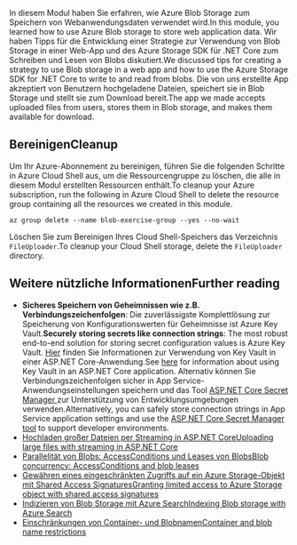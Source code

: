 <span data-ttu-id="12a1a-101">In diesem Modul haben Sie erfahren, wie Azure Blob Storage zum Speichern von Webanwendungsdaten verwendet wird.</span><span class="sxs-lookup"><span data-stu-id="12a1a-101">In this module, you learned how to use Azure Blob storage to store web application data.</span></span> <span data-ttu-id="12a1a-102">Wir haben Tipps für die Entwicklung einer Strategie zur Verwendung von Blob Storage in einer Web-App und des Azure Storage SDK für .NET Core zum Schreiben und Lesen von Blobs diskutiert.</span><span class="sxs-lookup"><span data-stu-id="12a1a-102">We discussed tips for creating a strategy to use Blob storage in a web app and how to use the Azure Storage SDK for .NET Core to write to and read from blobs.</span></span> <span data-ttu-id="12a1a-103">Die von uns erstellte App akzeptiert von Benutzern hochgeladene Dateien, speichert sie in Blob Storage und stellt sie zum Download bereit.</span><span class="sxs-lookup"><span data-stu-id="12a1a-103">The app we made accepts uploaded files from users, stores them in Blob storage, and makes them available for download.</span></span>

## <a name="cleanup"></a><span data-ttu-id="12a1a-104">Bereinigen</span><span class="sxs-lookup"><span data-stu-id="12a1a-104">Cleanup</span></span>
<!---TODO: Do we need to include cleanup for the free education tier?--->

<span data-ttu-id="12a1a-105">Um Ihr Azure-Abonnement zu bereinigen, führen Sie die folgenden Schritte in Azure Cloud Shell aus, um die Ressourcengruppe zu löschen, die alle in diesem Modul erstellten Ressourcen enthält.</span><span class="sxs-lookup"><span data-stu-id="12a1a-105">To cleanup your Azure subscription, run the following in Azure Cloud Shell to delete the resource group containing all the resources we created in this module.</span></span>

```console
az group delete --name blob-exercise-group --yes --no-wait
```

<span data-ttu-id="12a1a-106">Löschen Sie zum Bereinigen Ihres Cloud Shell-Speichers das Verzeichnis `FileUploader`.</span><span class="sxs-lookup"><span data-stu-id="12a1a-106">To cleanup your Cloud Shell storage, delete the `FileUploader` directory.</span></span>

## <a name="further-reading"></a><span data-ttu-id="12a1a-107">Weitere nützliche Informationen</span><span class="sxs-lookup"><span data-stu-id="12a1a-107">Further reading</span></span>

- <span data-ttu-id="12a1a-108">**Sicheres Speichern von Geheimnissen wie z.B. Verbindungszeichenfolgen**: Die zuverlässigste Komplettlösung zur Speicherung von Konfigurationswerten für Geheimnisse ist Azure Key Vault.</span><span class="sxs-lookup"><span data-stu-id="12a1a-108">**Securely storing secrets like connection strings**: The most robust end-to-end solution for storing secret configuration values is Azure Key Vault.</span></span> <span data-ttu-id="12a1a-109">[Hier](https://docs.microsoft.com/aspnet/core/security/key-vault-configuration?view=aspnetcore-2.1&tabs=aspnetcore2x) finden Sie Informationen zur Verwendung von Key Vault in einer ASP.NET Core-Anwendung.</span><span class="sxs-lookup"><span data-stu-id="12a1a-109">See [here](https://docs.microsoft.com/aspnet/core/security/key-vault-configuration?view=aspnetcore-2.1&tabs=aspnetcore2x) for information about using Key Vault in an ASP.NET Core application.</span></span> <span data-ttu-id="12a1a-110">Alternativ können Sie Verbindungszeichenfolgen sicher in App Service-Anwendungseinstellungen speichern und das Tool [ASP.NET Core Secret Manager ](https://docs.microsoft.com/aspnet/core/security/app-secrets?view=aspnetcore-2.1&tabs=windows) zur Unterstützung von Entwicklungsumgebungen verwenden.</span><span class="sxs-lookup"><span data-stu-id="12a1a-110">Alternatively, you can safely store connection strings in App Service application settings and use the [ASP.NET Core Secret Manager tool](https://docs.microsoft.com/aspnet/core/security/app-secrets?view=aspnetcore-2.1&tabs=windows) to support developer environments.</span></span>
- [<span data-ttu-id="12a1a-111">Hochladen großer Dateien per Streaming in ASP.NET Core</span><span class="sxs-lookup"><span data-stu-id="12a1a-111">Uploading large files with streaming in ASP.NET Core</span></span>](https://docs.microsoft.com/aspnet/core/mvc/models/file-uploads?view=aspnetcore-2.1#uploading-large-files-with-streaming)
- [<span data-ttu-id="12a1a-112">Parallelität von Blobs: AccessConditions und Leases von Blobs</span><span class="sxs-lookup"><span data-stu-id="12a1a-112">Blob concurrency: AccessConditions and blob leases</span></span>](https://azure.microsoft.com/blog/managing-concurrency-in-microsoft-azure-storage-2/)
- [<span data-ttu-id="12a1a-113">Gewähren eines eingeschränkten Zugriffs auf ein Azure Storage-Objekt mit Shared Access Signatures</span><span class="sxs-lookup"><span data-stu-id="12a1a-113">Granting limited access to Azure Storage object with shared access signatures</span></span>](https://docs.microsoft.com/azure/storage/common/storage-dotnet-shared-access-signature-part-1)
- [<span data-ttu-id="12a1a-114">Indizieren von Blob Storage mit Azure Search</span><span class="sxs-lookup"><span data-stu-id="12a1a-114">Indexing Blob storage with Azure Search</span></span>](https://docs.microsoft.com/azure/search/search-howto-indexing-azure-blob-storage)
- [<span data-ttu-id="12a1a-115">Einschränkungen von Container- und Blobnamen</span><span class="sxs-lookup"><span data-stu-id="12a1a-115">Container and blob name restrictions</span></span>](https://docs.microsoft.com/rest/api/storageservices/naming-and-referencing-containers--blobs--and-metadata#resource-names)